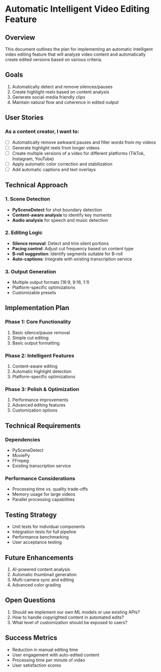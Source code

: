 # Automatic Intelligent Video Editing Feature

## Overview
This document outlines the plan for implementing an automatic intelligent video editing feature that will analyze video content and automatically create edited versions based on various criteria.

## Goals
1. Automatically detect and remove silences/pauses
2. Create highlight reels based on content analysis
3. Generate social-media friendly clips
4. Maintain natural flow and coherence in edited output

## User Stories

### As a content creator, I want to:
- [ ] Automatically remove awkward pauses and filler words from my videos
- [ ] Generate highlight reels from longer videos
- [ ] Create multiple versions of a video for different platforms (TikTok, Instagram, YouTube)
- [ ] Apply automatic color correction and stabilization
- [ ] Add automatic captions and text overlays

## Technical Approach

### 1. Scene Detection
- **PySceneDetect** for shot boundary detection
- **Content-aware analysis** to identify key moments
- **Audio analysis** for speech and music detection

### 2. Editing Logic
- **Silence removal**: Detect and trim silent portions
- **Pacing control**: Adjust cut frequency based on content type
- **B-roll suggestion**: Identify segments suitable for B-roll
- **Auto-captions**: Integrate with existing transcription service

### 3. Output Generation
- Multiple output formats (16:9, 9:16, 1:1)
- Platform-specific optimizations
- Customizable presets

## Implementation Plan

### Phase 1: Core Functionality
1. Basic silence/pause removal
2. Simple cut editing
3. Basic output formatting

### Phase 2: Intelligent Features
1. Content-aware editing
2. Automatic highlight detection
3. Platform-specific optimizations

### Phase 3: Polish & Optimization
1. Performance improvements
2. Advanced editing features
3. Customization options

## Technical Requirements

### Dependencies
- PySceneDetect
- MoviePy
- FFmpeg
- Existing transcription service

### Performance Considerations
- Processing time vs. quality trade-offs
- Memory usage for large videos
- Parallel processing capabilities

## Testing Strategy
- Unit tests for individual components
- Integration tests for full pipeline
- Performance benchmarking
- User acceptance testing

## Future Enhancements
1. AI-powered content analysis
2. Automatic thumbnail generation
3. Multi-camera sync and editing
4. Advanced color grading

## Open Questions
1. Should we implement our own ML models or use existing APIs?
2. How to handle copyrighted content in automated edits?
3. What level of customization should be exposed to users?

## Success Metrics
- Reduction in manual editing time
- User engagement with auto-edited content
- Processing time per minute of video
- User satisfaction scores
